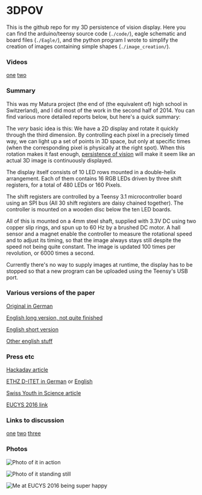 # 3DPOV


This is the github repo for my 3D persistence of vision display. Here you
can find the arduino/teensy source code (`./code/`), eagle schematic and
board files (`./Eagle/`), and the python program I wrote to simplify the
creation of images containing simple shapes (`./image_creation/`).


### Videos

[one](https://www.youtube.com/watch?v=bCETWNgBxbI) [two](https://www.youtube.com/watch?v=-gFsKhf5J-I)


### Summary

This was my Matura project (the end of (the equivalent of) high school in
Switzerland), and I did most of the work in the second half of 2014. You
can find various more detailed reports below, but here's a quick summary:

The *very* basic idea is this: We have a 2D display
and rotate it quickly through the third dimension. By controlling each 
pixel in a precisely timed way, we can light up a set of points in 3D 
space, but only at specific times (when the corresponding pixel is
physically at the right spot). When this rotation makes it fast enough, 
[persistence of vision](https://en.wikipedia.org/wiki/Persistence_of_vision) 
will make it seem like an actual 3D image is continuously displayed. 

The display itself consists of 10 LED rows mounted in a double-helix
arrangement. Each of them contains 16 RGB LEDs driven by three shift
registers, for a total of 480 LEDs or 160 Pixels.

The shift registers are controlled by a Teensy 3.1 microcontroller board
using an SPI bus (All 30 shift registers are daisy chained together). The
controller is mounted on a wooden disc below the ten LED boards.

All of this is mounted on a 4mm steel shaft, supplied with 3.3V DC using
two copper slip rings, and spun up to 60 Hz by a brushed DC motor. A hall
sensor and a magnet enable the controller to measure the rotational speed
and to adjust its timing, so that the image always stays still despite the
speed not being quite constant. The image is updated 100 times per
revolution, or 6000 times a second.

Currently there's no way to supply images at runtime, the display has to be
stopped so that a new program can be uploaded using the Teensy's USB port.

### Various versions of the paper

[Original in German](https://drive.google.com/file/d/0B2iq6C3wqe05aEx5dVFoNF9xR28/view?usp=sharing&resourcekey=0-dw7vPy6Eh3UUGyYrgM35uw)

[English long version, not quite finished](https://github.com/mbjd/english-paper/blob/master/paper.pdf)

[English short version](https://github.com/mbjd/english-paper/blob/master/paper-short.pdf)

[Other english stuff](https://github.com/mbjd/english-paper)

### Press etc

[Hackaday article](http://hackaday.com/2016/11/16/spinning-3d-pov-display-as-a-high-school-term-project/)

[ETHZ D-ITET in German](https://www.ee.ethz.ch/de/news-und-veranstaltungen/d-itet-news-channel/2016/09/d-itet-student-gewinnt-forschungs-preis-.html) or [English](https://www.ee.ethz.ch/news-and-events/d-itet-news-channel/2016/09/d-itet-student-wins-research-award.html)

[Swiss Youth in Science article](http://web.archive.org/web/20161117130814/http://sjf.ch/eucys-2016-eth-student-gewinnt-forschungs-preis-am-ersten-studientag/)

[EUCYS 2016 link](http://eucys2016.eu/development-of-a-3d-display/)

### Links to discussion

[one](http://www.reddit.com/r/electronics/comments/2m6apx/finally_my_led_board_works_had_to_make_a_little/) [two](http://www.reddit.com/r/electronics/comments/2nrek4/almost_working_3d_pov_display/) [three](http://www.reddit.com/r/electronics/comments/2q9sg6/my_3d_pov_in_action_as_promised/)


### Photos

![Photo of it in action](/images/running.jpeg)

![Photo of it standing still](/images/still.jpeg)

![Me at EUCYS 2016 being super happy](/images/eucys-stand.jpeg)
